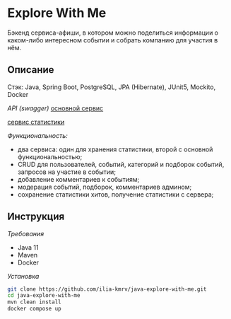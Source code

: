 # Explore With Me
Бэкенд сервиса-афиши, в котором можно поделиться информации о каком-либо интересном событии и собрать компанию для участия в нём.

## Описание
Стэк: Java, Spring Boot, PostgreSQL, JPA (Hibernate), JUnit5, Mockito, Docker

*API (swagger)*
[основной сервис](https://github.com/ilia-kmrv/java-explore-with-me/blob/main/ewm-main-service-spec.json) 

[сервис статистики](https://github.com/ilia-kmrv/java-explore-with-me/blob/main/ewm-stats-service-spec.json)

*Функциональность:*
- два сервиса: один для хранения статистики, второй с основной
  функциональностью;
- CRUD для пользователей, событий, категорий и подборок событий, запросов на
  участие в событии;
- добавление комментариев к событиям;
- модерация событий, подборок, комментариев админом;
- сохранение статистики хитов, получение статистики с сервера;

## Инструкция
*Требования*
- Java 11
- Maven
- Docker

*Установка*
```bash
git clone https://github.com/ilia-kmrv/java-explore-with-me.git
cd java-explore-with-me
mvn clean install
docker compose up
```
